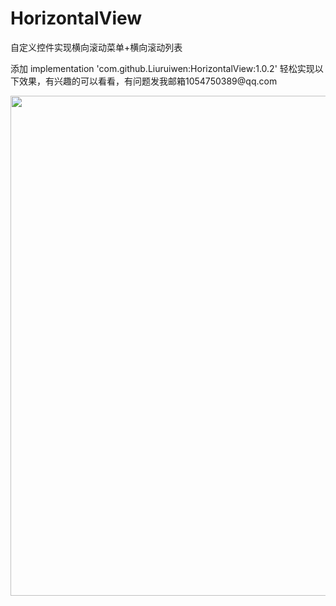 # HorizontalView
自定义控件实现横向滚动菜单+横向滚动列表
<div>
<p>添加 implementation 'com.github.Liuruiwen:HorizontalView:1.0.2' 轻松实现以下效果，有兴趣的可以看看，有问题发我邮箱1054750389@qq.com</p>
   <img src="https://github.com/Liuruiwen/HorizontalView/blob/master/picture/HorizontalView.gif" width=800 height=800/>
   
</div>
